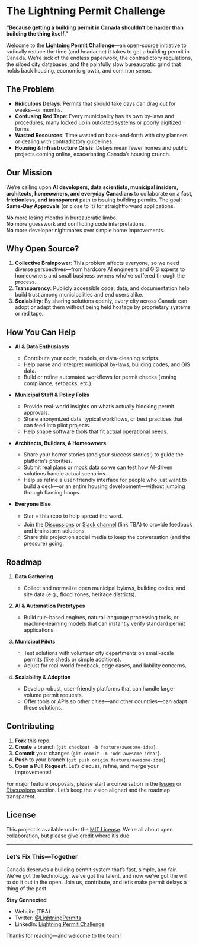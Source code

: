 # The Lightning Permit Challenge

**“Because getting a building permit in Canada shouldn’t be harder than building the thing itself.”**

Welcome to the **Lightning Permit Challenge**—an open-source initiative to radically reduce the time (and headache) it takes to get a building permit in Canada. We’re sick of the endless paperwork, the contradictory regulations, the siloed city databases, and the painfully slow bureaucratic grind that holds back housing, economic growth, and common sense.

## The Problem

- **Ridiculous Delays**: Permits that should take days can drag out for weeks—or months.  
- **Confusing Red Tape**: Every municipality has its own by-laws and procedures, many locked up in outdated systems or poorly digitized forms.  
- **Wasted Resources**: Time wasted on back-and-forth with city planners or dealing with contradictory guidelines.  
- **Housing & Infrastructure Crisis**: Delays mean fewer homes and public projects coming online, exacerbating Canada’s housing crunch.

## Our Mission

We’re calling upon **AI developers, data scientists, municipal insiders, architects, homeowners, and everyday Canadians** to collaborate on a **fast, frictionless, and transparent** path to issuing building permits. The goal: **Same-Day Approvals** (or close to it) for straightforward applications. 

**No** more losing months in bureaucratic limbo.  
**No** more guesswork and conflicting code interpretations.  
**No** more developer nightmares over simple home improvements.

## Why Open Source?

1. **Collective Brainpower**: This problem affects everyone, so we need diverse perspectives—from hardcore AI engineers and GIS experts to homeowners and small business owners who’ve suffered through the process.  
2. **Transparency**: Publicly accessible code, data, and documentation help build trust among municipalities and end users alike.  
3. **Scalability**: By sharing solutions openly, every city across Canada can adopt or adapt them without being held hostage by proprietary systems or red tape.

## How You Can Help

- **AI & Data Enthusiasts**  
  - Contribute your code, models, or data-cleaning scripts.  
  - Help parse and interpret municipal by-laws, building codes, and GIS data.  
  - Build or refine automated workflows for permit checks (zoning compliance, setbacks, etc.).

- **Municipal Staff & Policy Folks**  
  - Provide real-world insights on what’s actually blocking permit approvals.  
  - Share anonymized data, typical workflows, or best practices that can feed into pilot projects.  
  - Help shape software tools that fit actual operational needs.

- **Architects, Builders, & Homeowners**  
  - Share your horror stories (and your success stories!) to guide the platform’s priorities.  
  - Submit real plans or mock data so we can test how AI-driven solutions handle actual scenarios.  
  - Help us refine a user-friendly interface for people who just want to build a deck—or an entire housing development—without jumping through flaming hoops.

- **Everyone Else**  
  - Star ⭐ this repo to help spread the word.  
  - Join the [Discussions](#) or [Slack channel](#) (link TBA) to provide feedback and brainstorm solutions.  
  - Share this project on social media to keep the conversation (and the pressure) going.

## Roadmap

1. **Data Gathering**  
   - Collect and normalize open municipal bylaws, building codes, and site data (e.g., flood zones, heritage districts).

2. **AI & Automation Prototypes**  
   - Build rule-based engines, natural language processing tools, or machine-learning models that can instantly verify standard permit applications.

3. **Municipal Pilots**  
   - Test solutions with volunteer city departments on small-scale permits (like sheds or simple additions).  
   - Adjust for real-world feedback, edge cases, and liability concerns.

4. **Scalability & Adoption**  
   - Develop robust, user-friendly platforms that can handle large-volume permit requests.  
   - Offer tools or APIs so other cities—and other countries—can adapt these solutions.

## Contributing

1. **Fork** this repo.  
2. **Create** a branch (`git checkout -b feature/awesome-idea`).  
3. **Commit** your changes (`git commit -m 'Add awesome idea'`).  
4. **Push** to your branch (`git push origin feature/awesome-idea`).  
5. **Open a Pull Request**. Let’s discuss, refine, and merge your improvements!

For major feature proposals, please start a conversation in the [Issues](#) or [Discussions](#) section. Let’s keep the vision aligned and the roadmap transparent.

## License

This project is available under the [MIT License](LICENSE). We’re all about open collaboration, but please give credit where it’s due.

---

### Let’s Fix This—Together

Canada deserves a building permit system that’s fast, simple, and fair. We’ve got the technology, we’ve got the talent, and now we’ve got the will to do it out in the open. Join us, contribute, and let’s make permit delays a thing of the past.

**Stay Connected**  
- Website (TBA)  
- Twitter: [@LightningPermits](#)  
- LinkedIn: [Lightning Permit Challenge](#)  

Thanks for reading—and welcome to the team!

